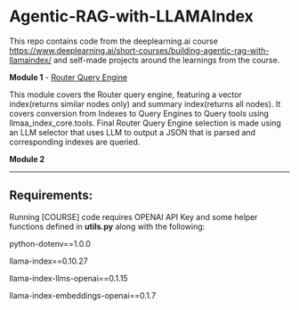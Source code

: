 # Agentic-RAG-with-LLAMAIndex

This repo contains code from the deeplearning.ai course https://www.deeplearning.ai/short-courses/building-agentic-rag-with-llamaindex/ and self-made projects around the learnings from the course.

**Module 1** - [Router Query Engine](https://github.com/AashiDutt/Agentic-RAG-with-LLAMAIndex/blob/main/%5BCOURSE%5D%20L1_Router_Engine.ipynb) 

This module covers the Router query engine, featuring a vector index(returns similar nodes only) and summary index(returns all nodes). It covers conversion from Indexes to Query Engines to Query tools using llmaa_index_core.tools. Final Router Query Engine selection is made using an LLM selector that uses LLM to output a JSON that is parsed and corresponding indexes are queried.

**Module 2** 

-----------------------------------------------------------------------------------------------------
## **Requirements:**

Running [COURSE] code requires OPENAI API Key and some helper functions defined in **utils.py** along with the following:

python-dotenv==1.0.0

llama-index==0.10.27

llama-index-llms-openai==0.1.15

llama-index-embeddings-openai==0.1.7
